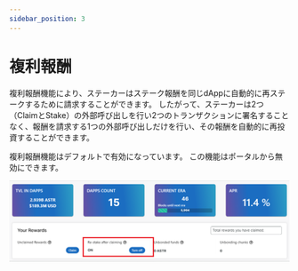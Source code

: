 ```yaml
---
sidebar_position: 3
---
```


# 複利報酬

複利報酬機能により、ステーカーはステーク報酬を同じdAppに自動的に再ステークするために請求することができます。 したがって、ステーカーは2つ（ClaimとStake）の外部呼び出しを行い2つのトランザクションに署名することなく、報酬を請求する1つの外部呼び出しだけを行い、その報酬を自動的に再投資することができます。

複利報酬機能はデフォルトで有効になっています。 この機能はポータルから無効にできます。

![8](img/8.png)
